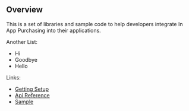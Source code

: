 ---
---
## Overview

This is a set of libraries and sample code to help developers integrate In App Purchasing into their applications.

Another List:

-  Hi
-  Goodbye
-  Hello


Links:

* [Getting Setup](setup.html)
* [Api Reference](reference.html)
* [Sample](sample.html)




